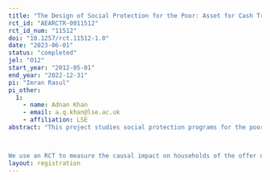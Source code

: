 ```yaml
---
title: "The Design of Social Protection for the Poor: Asset for Cash Transfers"
rct_id: "AEARCTR-0011512"
rct_id_num: "11512"
doi: "10.1257/rct.11512-1.0"
date: "2023-06-01"
status: "completed"
jel: "O12"
start_year: "2012-05-01"
end_year: "2022-12-31"
pi: "Imran Rasul"
pi_other:
  1:
    - name: Adnan Khan
    - email: a.q.khan@lse.ac.uk
    - affiliation: LSE
abstract: "This project studies social protection programs for the poor: we ask whether in-kind transfers are more effective at tackling household poverty than offering households with the equivalent valued transfer as an unconditional cash transfer (UCT)? 

We use an RCT to measure the causal impact on households of the offer of either in-kind asset transfer or unconditional cash transfer. We estimate the impacts of each form of transfer on a rich set of economic, social and psychological outcomes at the individual and household. We measure impacts both on the actual beneficiary households, and also measure whether there are positive or negative spillover effects of each form of social protection scheme to other households in the same community. "
layout: registration
---
```


